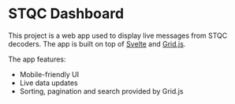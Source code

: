 # STQC Dashboard

This project is a web app used to display live messages from STQC decoders. The app is built on top of [Svelte](https://svelte.dev/) and [Grid.js](https://gridjs.io/).

The app features:
- Mobile-friendly UI
- Live data updates
- Sorting, pagination and search provided by Grid.js

